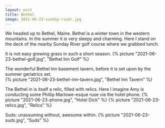 ```yaml
---
layout: post
title: Bethel
image: 2021-06-23-sunday-river.jpg
---
```


We headed up to Bethel, Maine. Bethel is a winter town in the western mountains. In the summer it is very sleepy
and charming. Here I stand on the deck of the nearby Sunday River golf course where we grabbed lunch. 

<!--more-->

It is not easy growing grass in such a short season.
{% picture "2021-06-23-bethel-golf.jpg", "Bethel Inn Golf" %}

The wonderful Bethel Inn basement tavern, before it is set upon by the summer geriatrics set.  
{% picture "2021-06-23-bethel-inn-tavern.jpg", "Bethel Inn Tavern" %}

The Bethel in is itself a relic, filled with relics. Here I imagine Amy is conducting
some Phillip Marlowe-esque ruse via the hotel phone.
{% picture "2021-06-23-phone.jpg", "Hotel Dick" %}
{% picture "2021-06-23-relics.jpg", "Relics" %}

Suds: unassuming without, awesome within.
{% picture "2021-06-23-suds.jpg", "Suds" %}


